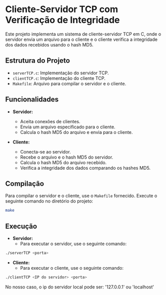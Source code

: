 # Cliente-Servidor TCP com Verificação de Integridade
Este projeto implementa um sistema de cliente-servidor TCP em C, onde o servidor envia um arquivo para o cliente e o cliente verifica a integridade dos dados recebidos usando o hash MD5.

## Estrutura do Projeto
- `serverTCP.c`: Implementação do servidor TCP.
- `clientTCP.c`: Implementação do cliente TCP.
- `Makefile`: Arquivo para compilar o servidor e o cliente.

## Funcionalidades
- **Servidor:**
  - Aceita conexões de clientes.
  - Envia um arquivo especificado para o cliente.
  - Calcula o hash MD5 do arquivo e envia para o cliente.

- **Cliente:**
  - Conecta-se ao servidor.
  - Recebe o arquivo e o hash MD5 do servidor.
  - Calcula o hash MD5 do arquivo recebido.
  - Verifica a integridade dos dados comparando os hashes MD5.

## Compilação
Para compilar o servidor e o cliente, use o `Makefile` fornecido. Execute o seguinte comando no diretório do projeto:
```sh
make
```

## Execução
- **Servidor:**
  - Para executar o servidor, use o seguinte comando:
```sh
./serverTCP <porta>
```

- **Cliente:**
  - Para executar o cliente, use o seguinte comando:
```sh
./clientTCP <IP do servidor> <porta>
```
No nosso caso, o ip do servidor local pode ser: '127.0.0.1' ou 'localhost'